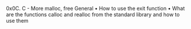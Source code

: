 0x0C. C - More malloc, free
General 
    • How to use the exit function 
    • What are the functions calloc and realloc from the standard library and how to use them
